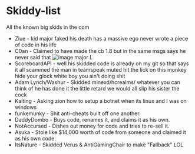 # Skiddy-list
All the known big skids in the com

* Ziue - kid major faked his death has a massive ego never wrote a piece of code in his life
* C0an - Claimed to have made the cb 1.8 but in the same msgs says he never said that ![image](https://github.com/disclearing/Skiddy-list/assets/46827438/6161ed49-bcab-4dce-a1d0-e6e322b24e88)
 major L
* ScoreboardAPI - well his skidded code is already on my git so that says it all scammed the man in teamspeak muted hit the lick on this monkey hide your glock white boy you ain't doing shit
* Adam Lynch/Washur - Skidded minexd/hcrealms/ whatever you can think of he has done it the little retard we would all slip his sister the cock
* Kaiting - Asking zion how to setup a botnet when its linux and I was on windows
* funkemunky - Shit anti-cheats built off one another.
* DaddyDombo - Buys code, renames it, and claims it as his own.
* NotAccursed - Dishes out money for code and tries to re-sell it.
* Asuka - Stole like $14,000 worth of code from someone and claimed it as his own code.
* ItsNature - Skidded Verus & AntiGamingChair to make "Fallback" LOL

